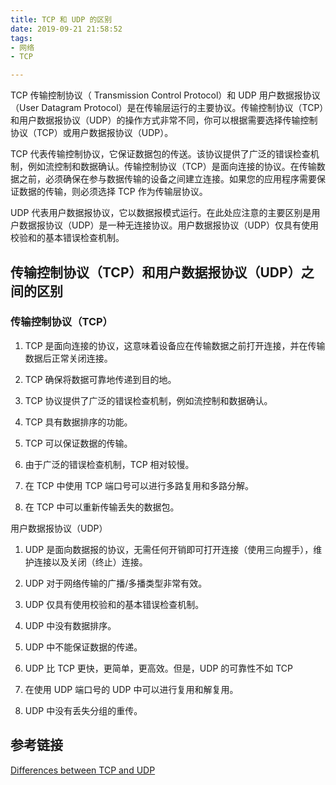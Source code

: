 ```yaml
---
title: TCP 和 UDP 的区别
date: 2019-09-21 21:58:52
tags:
- 网络
- TCP

---
```

TCP 传输控制协议（ Transmission Control Protocol）和 UDP 用户数据报协议（User Datagram Protocol）是在传输层运行的主要协议。传输控制协议（TCP）和用户数据报协议（UDP）的操作方式非常不同，你可以根据需要选择传输控制协议（TCP）或用户数据报协议（UDP）。

TCP 代表传输控制协议，它保证数据包的传送。该协议提供了广泛的错误检查机制，例如流控制和数据确认。传输控制协议（TCP）是面向连接的协议。在传输数据之前，必须确保在参与数据传输的设备之间建立连接。如果您的应用程序需要保证数据的传输，则必须选择 TCP 作为传输层协议。

UDP 代表用户数据报协议，它以数据报模式运行。在此处应注意的主要区别是用户数据报协议（UDP）是一种无连接协议。用户数据报协议（UDP）仅具有使用校验和的基本错误检查机制。

## 传输控制协议（TCP）和用户数据报协议（UDP）之间的区别
### 传输控制协议（TCP）
1. TCP 是面向连接的协议，这意味着设备应在传输数据之前打开连接，并在传输数据后正常关闭连接。

2. TCP 确保将数据可靠地传递到目的地。

3. TCP 协议提供了广泛的错误检查机制，例如流控制和数据确认。

4. TCP 具有数据排序的功能。

5. TCP 可以保证数据的传输。

6. 由于广泛的错误检查机制，TCP 相对较慢。

7. 在 TCP 中使用 TCP 端口号可以进行多路复用和多路分解。

8. 在 TCP 中可以重新传输丢失的数据包。

用户数据报协议（UDP）
1. UDP 是面向数据报的协议，无需任何开销即可打开连接（使用三向握手），维护连接以及关闭（终止）连接。

2. UDP 对于网络传输的广播/多播类型非常有效。

3. UDP 仅具有使用校验和的基本错误检查机制。

4. UDP 中没有数据排序。

5. UDP 中不能保证数据的传递。

6. UDP 比 TCP 更快，更简单，更高效。但是，UDP 的可靠性不如 TCP

7. 在使用 UDP 端口号的 UDP 中可以进行复用和解复用。

8. UDP 中没有丢失分组的重传。

## 参考链接

[Differences between TCP and UDP](http://www.omnisecu.com/tcpip/differences-between-tcp-and-udp.php)